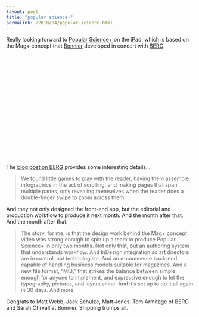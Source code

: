 ```yaml
---
layout: post
title: "popular science+"
permalink: /2010/04/popular-science.html
---
```


<p>Really looking forward to <a href="http://www.popsci.com/announcements/article/2010-04/new-digital-version-popular-science-ipad">Popular Science+</a> on the iPad, which is based on the Mag+ concept that <a href="http://www.bonnier.com/betalab">Bonnier</a> developed in concert with <a href="http://berglondon.com">BERG</a>.</p>

<p><object width="500" height="281"><param name="allowfullscreen" value="true" /><param name="allowscriptaccess" value="always" /><param name="movie" value="http://vimeo.com/moogaloop.swf?clip_id=10630568&amp;server=vimeo.com&amp;show_title=0&amp;show_byline=0&amp;show_portrait=0&amp;color=00ADEF&amp;fullscreen=1" /><embed src="https://vimeo.com/moogaloop.swf?clip_id=10630568&amp;server=vimeo.com&amp;show_title=0&amp;show_byline=0&amp;show_portrait=0&amp;color=00ADEF&amp;fullscreen=1" type="application/x-shockwave-flash" allowfullscreen="true" allowscriptaccess="always" width="500" height="281"></embed></object></p>

<p>The <a href="http://berglondon.com/blog/2010/04/02/popularscienceplus/">blog post on BERG</a> provides some interesting details...</p>

<blockquote>
  <p>We found little games to play with the reader, having them assemble infographics in the act of scrolling, and making pages that span multiple panes, only revealing themselves when the reader does a double-finger swipe to zoom across them.</p>
</blockquote>

<p>And they not only designed the front-end app, but the editorial and production workflow to produce it next month. And the month after that. And the month after that.</p>

<blockquote>
  <p>The story, for me, is that the design work behind the Mag+ concept video was strong enough to spin up a team to produce Popular Science+ in only two months.  Not only that, but an authoring system that understands workflow. And InDesign integration so art directors are in control, not technologists. And an e-commerce back-end capable of handling business models suitable for magazines. And a new file format, “MIB,” that strikes the balance between simple enough for anyone to implement, and expressive enough to let the typography, pictures, and layout shine. And it’s set up to do it all again in 30 days. And more.</p>
</blockquote>

<p>Congrats to Matt Webb, Jack Schulze, Matt Jones, Tom Armitage of BERG and Sarah Öhrvall at Bonnier.  Shipping trumps all.</p>



